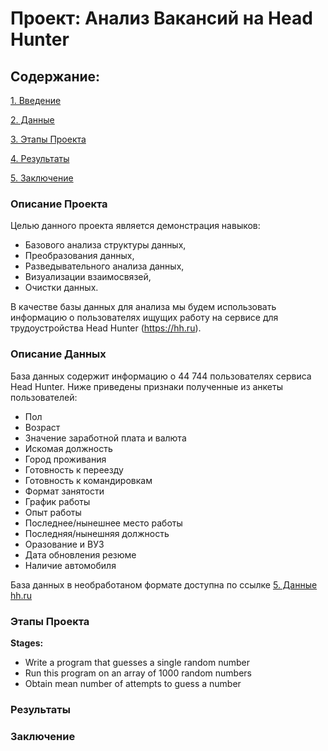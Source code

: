 # Проект: Анализ Вакансий на Head Hunter
## Содержание:
[1. Введение](https://github.com/MikhailDBorisov/DS_Projects/blob/master/Analysis_HeadHunterDB/README.md#Описание-Проекта)

[2. Данные](https://github.com/MikhailDBorisov/DS_Projects/blob/master/Analysis_HeadHunterDB/README.md#Описание-Данных)

[3. Этапы Проекта](https://github.com/MikhailDBorisov/DS_Projects/blob/master/Analysis_HeadHunterDB/README.md#Этапы-Проекта)

[4. Результаты](https://github.com/MikhailDBorisov/DS_Projects/blob/master/Analysis_HeadHunterDB/README.md#Заключение)

[5. Заключение](https://github.com/MikhailDBorisov/DS_Projects/blob/master/Analysis_HeadHunterDB/README.md#Заключение)

### Описание Проекта
Целью данного проекта является демонстрация навыков:
- Базового анализа структуры данных,
- Преобразования данных,
- Разведывательного анализа данных,
- Визуализации взаимосвязей,
- Очистки данных.

В качестве базы данных для анализа мы будем использовать информацию о пользователях ищущих работу на сервисе для трудоустройства Head Hunter (https://hh.ru). 

### Описание Данных
База данных содержит информацию о 44 744 пользователях сервиса Head Hunter. Ниже приведены признаки полученные из анкеты пользователей:
- Пол
- Возраст
- Значение заработной плата и валюта
- Искомая должность
- Город проживания
- Готовность к переезду
- Готовность к командировкам
- Формат занятости
- График работы
- Опыт работы
- Последнее/нынешнее место работы
- Последняя/нынешняя должность
- Оразование и ВУЗ
- Дата обновления резюме
- Наличие автомобиля

База данных в необработаном формате доступна по ссылке [5. Данные hh.ru](https://github.com/MikhailDBorisov/DS_Projects/blob/master/Analysis_HeadHunterDB/README.md#Заключение)

### Этапы Проекта
**Stages:**
- Write a program that guesses a single random number
- Run this program on an array of 1000 random numbers
- Obtain mean number of attempts to guess a number

### Результаты

### Заключение